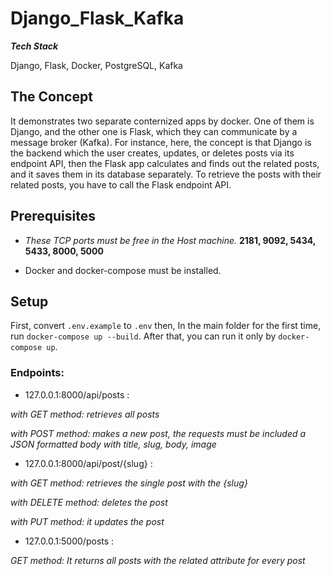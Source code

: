 # Django_Flask_Kafka


_**Tech Stack**_

Django, Flask, Docker, PostgreSQL, Kafka

## The Concept

It demonstrates two separate conternized apps by docker. One of them is Django, and the other one is Flask, which they can communicate 
by a message broker (Kafka). For instance, here, the concept is that Django is the backend which the user creates, 
updates, or deletes posts via its endpoint API, then the Flask app calculates and finds out the related posts, and 
it saves them in its database separately. To retrieve the posts with their related posts, 
you have to call the Flask endpoint API.


## Prerequisites

- _These TCP ports must be free in the Host machine._
**2181, 9092, 5434, 5433, 8000, 5000**

- Docker and docker-compose must be installed.

## Setup

First, convert `.env.example` to `.env` then, In the main folder for the first time, run `docker-compose up --build`.
After that, you can run it only by `docker-compose up`.


### Endpoints:

- 127.0.0.1:8000/api/posts :

_with GET method: retrieves all posts_

_with POST method: makes a new post, the requests must be included a JSON formatted body with title, slug, body, image_

- 127.0.0.1:8000/api/post/{slug} :

_with GET method: retrieves the single post with the {slug}_

_with DELETE method: deletes the post_

_with PUT method: it updates the post_

- 127.0.0.1:5000/posts :

_GET method: It returns all posts with the related attribute for every post_
